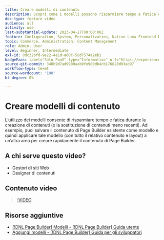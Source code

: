 ```yaml
---
title: Creare modelli di contenuto
description: Scopri come i modelli possono risparmiare tempo e fatica quando creano contenuti o sostituiscono contenuti meno recenti.
doc-type: feature video
audience: all
activity: use
last-substantial-update: 2023-04-27T00:00:00Z
feature: Configuration, System, Personalization, Native Luma Frontend Development
topic: Commerce, Administration, Content Management
role: Admin, User
level: Beginner, Intermediate
exl-id: 0dc32bfd-9e22-4e1d-a60c-58d7574a2eb1
badgePaas: label="Solo PaaS" type="Informative" url="https://experienceleague.adobe.com/en/docs/commerce/user-guides/product-solutions" tooltip="Applicabile solo ai progetti Adobe Commerce on Cloud (infrastruttura PaaS gestita da Adobe) e ai progetti on-premise."
source-git-commit: 340b9d7ad9989aab0fe980db4cb176828d93ad97
workflow-type: tm+mt
source-wordcount: '108'
ht-degree: 0%

---
```


# Creare modelli di contenuto

L’utilizzo dei modelli consente di risparmiare tempo e fatica durante la creazione di contenuti (o la sostituzione di contenuti meno recenti). Ad esempio, puoi salvare il contenuto di Page Builder esistente come modello e quindi applicare tale modello (con tutto il relativo contenuto e layout) a un’altra area per creare rapidamente il contenuto di Page Builder.

## A chi serve questo video?

- Gestori di siti Web
- Designer di contenuti

## Contenuto video

>[!VIDEO](https://video.tv.adobe.com/v/343787?quality=12&learn=on)

## Risorse aggiuntive

- [[!DNL Page Builder] Modelli - [!DNL Page Builder] Guida utente](https://experienceleague.adobe.com/docs/commerce-admin/page-builder/templates.html)
- [Aggiungi modelli - [!DNL Page Builder] Guida per gli sviluppatori](https://developer.adobe.com/commerce/frontend-core/page-builder/content-types/create/add-templates/)
